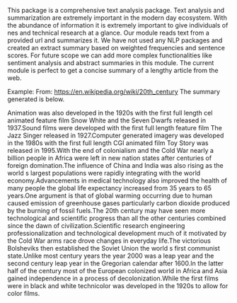 

This package is a comprehensive text analysis package. Text analysis and summarization are extremely important in the modern day ecosystem. With the abundance of information it is extremely important to give individuals of nes and technical research at a glance. Our module reads text from a provided url and summarizes it. We have not used any NLP packages and created an extract summary based on weighted frequencies and sentence scores.  For future scope we can add more complex functionalities like sentiment analysis and abstract summaries in this module. The current module is perfect to get a concise summary of a lengthy article from the web.

Example:
From: https://en.wikipedia.org/wiki/20th_century
The summary generated is below.



Animation was also developed in the 1920s  with the first full length cel animated feature film Snow White and the Seven Dwarfs  released in 1937.Sound films were developed  with the first full length feature film  The Jazz Singer  released in 1927.Computer generated imagery was developed in the 1980s  with the first full length CGI animated film Toy Story was released in 1995.With the end of colonialism and the Cold War  nearly a billion people in Africa were left in new nation states after centuries of foreign domination.The influence of China and India was also rising  as the world s largest populations were rapidly integrating with the world economy.Advancements in medical technology also improved the health of many people  the global life expectancy increased from 35 years to 65 years.One argument is that of global warming occurring due to human caused emission of greenhouse gases  particularly carbon dioxide produced by the burning of fossil fuels.The 20th century may have seen more technological and scientific progress than all the other centuries combined since the dawn of civilization.Scientific research  engineering professionalization and technological development much of it motivated by the Cold War arms race drove changes in everyday life.The victorious Bolsheviks then established the Soviet Union  the world s first communist state.Unlike most century years  the year 2000 was a leap year  and the second century leap year in the Gregorian calendar after 1600.In the latter half of the century  most of the European colonized world in Africa and Asia gained independence in a process of decolonization.While the first films were in black and white  technicolor was developed in the 1920s to allow for color films.
